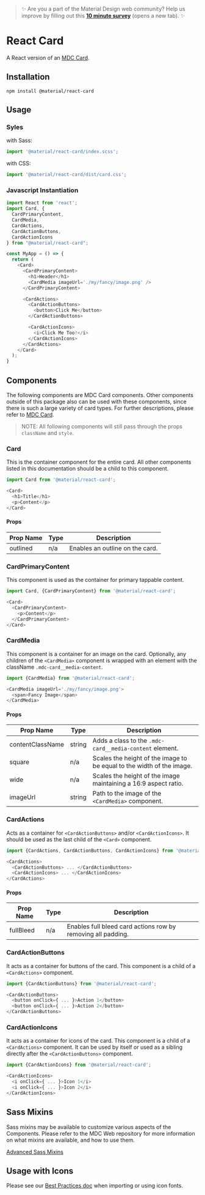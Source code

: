 >  ✨ Are you a part of the Material Design web community? Help us improve by filling out this <a target='_blank' href='https://bit.ly/materialwebsurvey'>**10 minute survey**</a> (opens a new tab). ✨

# React Card

A React version of an [MDC Card](https://github.com/material-components/material-components-web/tree/master/packages/mdc-card).

## Installation

```
npm install @material/react-card
```

## Usage

### Syles

with Sass:
```js
import '@material/react-card/index.scss';
```

with CSS:
```js
import '@material/react-card/dist/card.css';
```

### Javascript Instantiation
```js
import React from 'react';
import Card, {
  CardPrimaryContent,
  CardMedia,
  CardActions,
  CardActionButtons,
  CardActionIcons
} from "@material/react-card";

const MyApp = () => {
  return (
    <Card>
      <CardPrimaryContent>
        <h1>Header</h1>
        <CardMedia imageUrl='./my/fancy/image.png' />
      </CardPrimaryContent>

      <CardActions>
        <CardActionButtons>
          <button>Click Me</button>
        </CardActionButtons>

        <CardActionIcons>
          <i>Click Me Too!</i>
        </CardActionIcons>
      </CardActions>
    </Card>
  );
}
```

## Components

The following components are MDC Card components. Other components outside of this package also can be used with these components, since there is such a large variety of card types. For further descriptions, please refer to [MDC Card](https://github.com/material-components/material-components-web/tree/master/packages/mdc-card).

> NOTE: All following components will still pass through the props `className` and `style`.

### Card

This is the container component for the entire card. All other components listed in this documentation should be a child to this component.

```js
import Card from '@material/react-card';

<Card>
  <h1>Title</h1>
  <p>Content</p>
</Card>
```

#### Props
Prop Name | Type | Description
--- | --- | ---
outlined | n/a | Enables an outline on the card.

### CardPrimaryContent

This component is used as the container for primary tappable content.

```js
import Card, {CardPrimaryContent} from '@material/react-card';

<Card>
  <CardPrimaryContent>
    <p>Content</p>
  </CardPrimaryContent>
</Card>
```

### CardMedia

This component is a container for an image on the card. Optionally, any children of the `<CardMedia>` component is wrapped with an element with the className `.mdc-card__media-content`.

```js
import {CardMedia} from '@material/react-card';

<CardMedia imageUrl='./my/fancy/image.png'>
  <span>Fancy Image</span>
</CardMedia>
```

#### Props
Prop Name | Type | Description
--- | --- | ---
contentClassName | string | Adds a class to the `.mdc-card__media-content` element.
square | n/a | Scales the height of the image to be equal to the width of the image.
wide | n/a | Scales the height of the image maintaining a 16:9 aspect ratio.
imageUrl | string | Path to the image of the `<CardMedia>` component.

### CardActions

Acts as a container for `<CardActionButtons>` and/or `<CardActionIcons>`. It should be used as the last child of the `<Card>` component.

```js
import {CardActions, CardActionButtons, CardActionIcons} from '@material/react-card';

<CardActions>
  <CardActionButtons> ... </CardActionButtons>
  <CardActionIcons> ... </CardActionIcons>
</CardActions>
```

#### Props

Prop Name | Type | Description
--- | --- | ---
fullBleed | n/a | Enables full bleed card actions row by removing all padding.

### CardActionButtons

It acts as a container for buttons of the card. This component is a child of a `<CardActions>` component.

```js
import {CardActionButtons} from '@material/react-card';

<CardActionButtons>
  <button onClick={ ... }>Action 1</button>
  <button onClick={ ... }>Action 2</button>
</CardActionButtons>
```

### CardActionIcons

It acts as a container for icons of the card. This component is a child of a `<CardActions>` component. It can be used by itself or used as a sibling directly after the `<CardActionButtons>` component.

```js
import {CardActionIcons} from '@material/react-card';

<CardActionIcons>
  <i onClick={ ... }>Icon 1</i>
  <i onClick={ ... }>Icon 2</i>
</CardActionIcons>
```


## Sass Mixins

Sass mixins may be available to customize various aspects of the Components. Please refer to the
MDC Web repository for more information on what mixins are available, and how to use them.

[Advanced Sass Mixins](https://github.com/material-components/material-components-web/blob/master/packages/mdc-card/README.md#sass-mixins)

## Usage with Icons

Please see our [Best Practices doc](../../docs/best-practices.md#importing-font-icons) when importing or using icon fonts.
